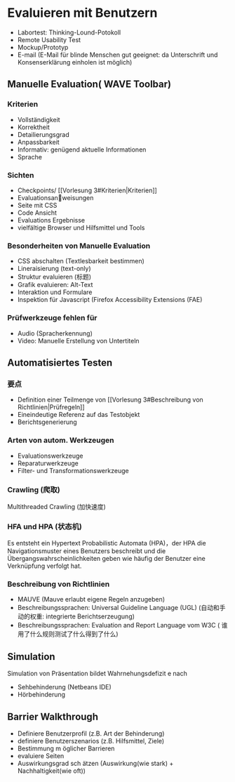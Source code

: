 # Evaluieren mit Benutzern

- Labortest: Thinking-Lound-Potokoll
- Remote Usability Test
- Mockup/Prototyp
- E-mail (E-Mail für blinde Menschen gut geeignet: da Unterschrift und Konsenserklärung einholen ist möglich)
## Manuelle  Evaluation( WAVE Toolbar)

### Kriterien
- Vollständigkeit
- Korrektheit
- Detailierungsgrad
- Anpassbarkeit
- Informativ: genügend aktuelle Informationen
- Sprache
### Sichten

- Checkpoints/ [[Vorlesung 3#Kriterien|Kriterien]]
- Evaluationsanweisungen
- Seite mit CSS
- Code Ansicht
- Evaluations Ergebnisse
- vielfältige Browser und Hilfsmittel und Tools

### Besonderheiten von Manuelle  Evaluation

- CSS abschalten (Textlesbarkeit bestimmen)
- Lineraisierung (text-only)
- Struktur evaluieren (标题)
- Grafik evaluieren: Alt-Text
- Interaktion und Formulare
- Inspektion für Javascript (Firefox Accessibility Extensions (FAE)

### Prüfwerkzeuge fehlen für
- Audio (Spracherkennung)
- Video: Manuelle Erstellung von Untertiteln


## Automatisiertes Testen

### 要点
- Definition einer Teilmenge von [[Vorlesung 3#Beschreibung von Richtlinien|Prüfregeln]]
- Eineindeutige Referenz auf das Testobjekt
- Berichtsgenerierung
### Arten von autom. Werkzeugen
- Evaluationswerkzeuge
- Reparaturwerkzeuge
- Filter- und Transformationswerkzeuge
### Crawling (爬取)
Multithreaded Crawling (加快速度)
### HFA und HPA (状态机)
Es entsteht ein Hypertext Probabilistic Automata (HPA)，der HPA die Navigationsmuster eines Benutzers beschreibt und die Übergangswahrscheinlichkeiten geben wie häufig der Benutzer eine Verknüpfung verfolgt hat.
### Beschreibung von Richtlinien
- MAUVE (Mauve erlaubt eigene Regeln anzugeben)
- Beschreibungssprachen: Universal Guideline Language (UGL) (自动和手动的权重: integrierte Berichtserzeugung)
- Beschreibungssprachen: Evaluation and Report Language vom W3C ( 谁用了什么规则测试了什么得到了什么)


## Simulation
Simulation von Präsentation bildet Wahrnehungsdefizit e nach
- Sehbehinderung (Netbeans IDE)
- Hörbehinderung 
## Barrier Walkthrough

- Definiere Benutzerprofil (z.B. Art der Behinderung)
- definiere Benutzerszenarios (z.B. Hilfsmittel, Ziele)
- Bestimmung m ̈oglicher Barrieren
- evaluiere Seiten
- Auswirkungsgrad sch ̈atzen (Auswirkung(wie stark) + Nachhaltigkeit(wie oft))